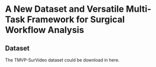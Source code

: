 # A New Dataset and Versatile Multi-Task Framework for Surgical Workflow Analysis

## Dataset
The TMVP-SurVideo dataset could be download in here. 
